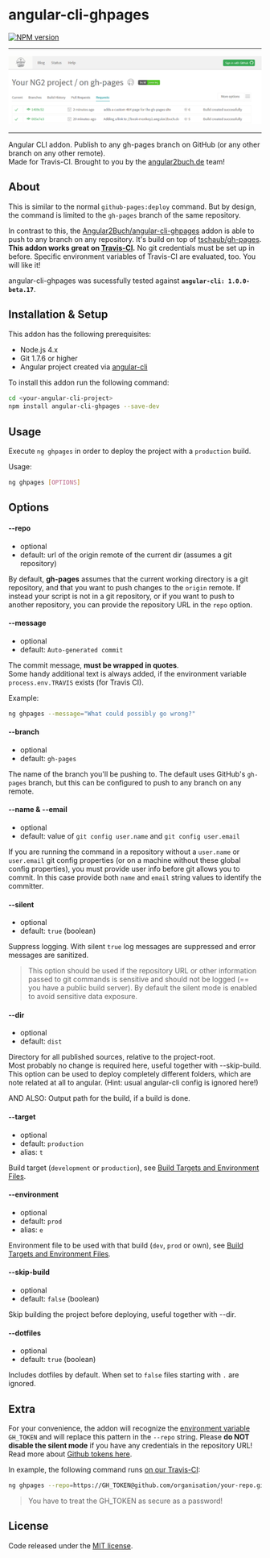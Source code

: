 # angular-cli-ghpages
[![NPM version][npm-image]][npm-url]

<hr>

![Screenshot](screenshot-travis.png)

<hr>

Angular CLI addon. Publish to any gh-pages branch on GitHub (or any other branch on any other remote).  
Made for Travis-CI. Brought to you by the [angular2buch.de](https://angular2buch.de/) team! 

## About

This is similar to the normal `github-pages:deploy` command.
But by design, the command is limited to the `gh-pages` branch of the same repository.

In contrast to this, the [Angular2Buch/angular-cli-ghpages](https://github.com/Angular2Buch/angular-cli-ghpages) addon is able to push to any branch on any repository. It's build on top of [tschaub/gh-pages](https://github.com/tschaub/gh-pages).
__This addon works great on [Travis-CI](https://travis-ci.org/).__ No git credentials must be set up in before. Specific environment variables of Travis-CI are evaluated, too. You will like it!

angular-cli-ghpages was sucessfully tested against __`angular-cli: 1.0.0-beta.17`__. 


## Installation & Setup

This addon has the following prerequisites:

- Node.js 4.x
- Git 1.7.6 or higher
- Angular project created via [angular-cli](https://github.com/angular/angular-cli)

To install this addon run the following command:

```sh
cd <your-angular-cli-project>
npm install angular-cli-ghpages --save-dev 
```

## Usage

Execute `ng ghpages` in order to deploy the project with a `production` build.

Usage:

```sh
ng ghpages [OPTIONS]
```

## Options

#### <a id="repo">--repo</a>
 * optional
 * default: url of the origin remote of the current dir (assumes a git repository)

By default, __gh-pages__ assumes that the current working directory is a git repository, and that you want to push changes to the `origin` remote. If instead your script is not in a git repository, or if you want to push to another repository, you can provide the repository URL in the `repo` option.

#### <a id="message">--message</a>
 * optional
 * default: `Auto-generated commit`

The commit message, __must be wrapped in quotes__.  
Some handy additional text is always added, if the environment variable `process.env.TRAVIS` exists (for Travis CI).

Example:
```sh
ng ghpages --message="What could possibly go wrong?"
```


#### <a id="branch">--branch</a>
 * optional
 * default: `gh-pages`
 
The name of the branch you'll be pushing to.  The default uses GitHub's `gh-pages` branch, but this can be configured to push to any branch on any remote.


#### <a id="name">--name & --email</a>
 * optional
 * default: value of `git config user.name` and `git config user.email`

If you are running the command in a repository without a `user.name` or `user.email` git config properties (or on a machine without these global config properties), you must provide user info before git allows you to commit. In this case provide both `name` and `email` string values to identify the committer.


#### <a id="silent">--silent</a>
 * optional
 * default: `true` (boolean)

Suppress logging. With silent `true` log messages are suppressed and error messages are sanitized.

> This option should be used if the repository URL or other information passed to git commands is sensitive and should not be logged (== you have a public build server). By default the silent mode is enabled to avoid sensitive data exposure.


#### <a id="dir">--dir</a>
 * optional
 * default: `dist`

Directory for all published sources, relative to the project-root.  
Most probably no change is required here, useful together with --skip-build.
This option can be used to deploy completely different folders, which are note related at all to angular.
(Hint: usual angular-cli config is ignored here!)

AND ALSO: Output path for the build, if a build is done.

#### <a id="target">--target</a>
 * optional
 * default: `production`
 * alias: `t`

Build target (`development` or `production`), see [Build Targets and Environment Files](https://github.com/angular/angular-cli/#build-targets-and-environment-files).


#### <a id="environment">--environment</a>
 * optional
 * default: `prod`
  * alias: `e`

Environment file to be used with that build (`dev`, `prod` or own), see [Build Targets and Environment Files](https://github.com/angular/angular-cli/#build-targets-and-environment-files).


#### <a id="skip-build">--skip-build</a>
 * optional
 * default: `false` (boolean)

Skip building the project before deploying, useful together with --dir.



#### <a id="dotfiles">--dotfiles</a>
 * optional
 * default: `true` (boolean)

Includes dotfiles by default. When set to `false` files starting with `.` are ignored.



## Extra

For your convenience, the addon will recognize the [environment variable](https://docs.travis-ci.com/user/environment-variables/#Defining-Variables-in-Repository-Settings) `GH_TOKEN` and will replace this pattern in the `--repo` string. Please __do NOT disable the silent mode__ if you have any credentials in the repository URL! Read more about [Github tokens here](https://help.github.com/articles/creating-an-access-token-for-command-line-use/).

In example, the following command runs [on our Travis-CI](https://travis-ci.org/Angular2Buch/book-monkey2):

```sh
ng ghpages --repo=https://GH_TOKEN@github.com/organisation/your-repo.git --name="Displayed Username" --email=mail@example.orf
```
> You have to treat the GH_TOKEN as secure as a password!



## License
Code released under the [MIT license](https://opensource.org/licenses/MIT).

[npm-url]: https://www.npmjs.com/package/angular-cli-ghpages
[npm-image]: https://badge.fury.io/js/angular-cli-ghpages.svg